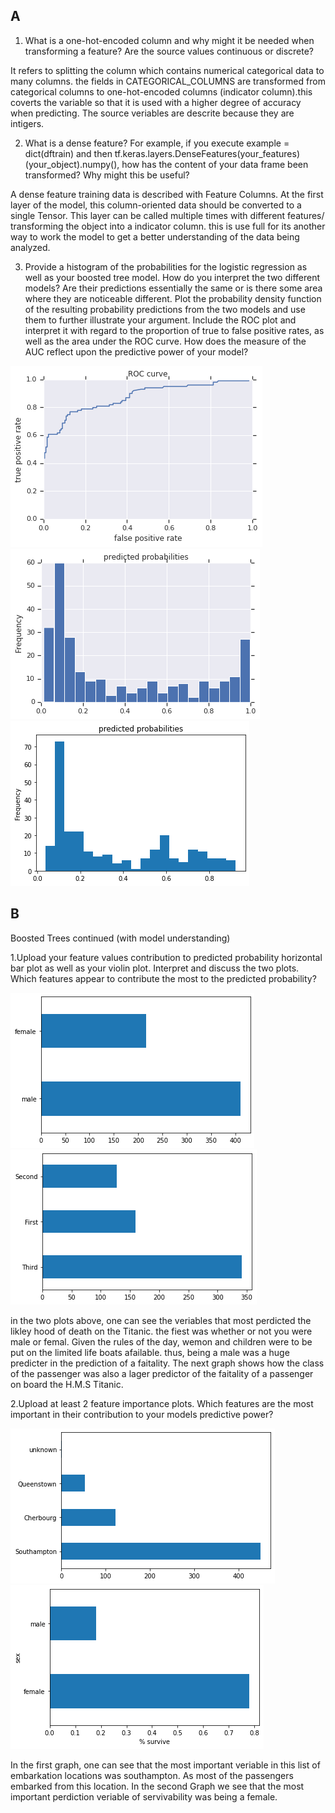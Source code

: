 ## A
1. What is a one-hot-encoded column and why might it be needed when transforming a feature?  Are the source values continuous or discrete?

It refers to splitting the column which contains numerical categorical data to many columns. the fields in CATEGORICAL_COLUMNS are transformed from categorical columns to one-hot-encoded columns (indicator column).this coverts the variable so that it is used with a higher degree of accuracy when predicting. The source veriables are descrite because they are intigers.

2. What is a dense feature?  For example, if you execute example = dict(dftrain) and then tf.keras.layers.DenseFeatures(your_features)(your_object).numpy(), how has the content of your data frame been transformed?  Why might this be useful?

A dense feature training data is described with Feature Columns. At the first layer of the model, this column-oriented data should be converted to a single Tensor.
This layer can be called multiple times with different features/ transforming the object into a indicator column. this is use full for its another way to work the model to get a better understanding of the data being analyzed.


3. Provide a histogram of the probabilities for the logistic regression as well as your boosted tree model.  How do you interpret the two different models?  Are their predictions essentially the same or is there some area where they are noticeable different.  Plot the probability density function of the resulting probability predictions from the two models and use them to further illustrate your argument.  Include the ROC plot and interpret it with regard to the proportion of true to false positive rates, as well as the area under the ROC curve.  How does the measure of the AUC reflect upon the predictive power of your model?

![Roc_plt](https://github.com/Acejv21/Ace_Code/blob/master/Roc_plt.png?raw=true_)
![Pic_July_22](https://github.com/Acejv21/Ace_Code/blob/master/Pic_July_22.png?raw=true)
![Other_Hist](https://github.com/Acejv21/Ace_Code/blob/master/Other_Hist.png?raw=true)





## B

Boosted Trees continued (with model understanding)

1.Upload your feature values contribution to predicted probability horizontal bar plot as well as your violin plot. Interpret and discuss the two plots.  Which features appear to contribute the most to the predicted probability?

![Value_1](https://github.com/Acejv21/Ace_Code/blob/master/Value_1.png?raw=true)
![Value_2](https://github.com/Acejv21/Ace_Code/blob/master/Value_2.png?raw=true)

in the two plots above, one can see the veriables that  most perdicted the likley hood  of death on the Titanic. the fiest was whether or not you were male or femal. Given the rules of the day, wemon and children were to be put on the limited life boats afailable. thus, being a male was a huge predicter in the prediction of a faitality. The next graph  shows how the class of the passenger was also a lager predictor of the faitality of a passenger on board the H.M.S Titanic.

2.Upload at least 2 feature importance plots.  Which features are the most important in their contribution to your models predictive power?

![Value_3](https://github.com/Acejv21/Ace_Code/blob/master/Value_3.png?raw=true)
![value_4](https://github.com/Acejv21/Ace_Code/blob/master/value_4.png?raw=true)

In the first graph, one can see that the most important veriable in this list of embarkation locations was southampton. As most of the passengers embarked from this location.
In the second Graph  we see that the most important perdiction veriable  of servivability was being a female.


